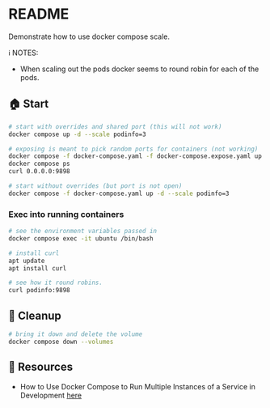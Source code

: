 # README

Demonstrate how to use docker compose scale.  

ℹ️ NOTES:

* When scaling out the pods docker seems to round robin for each of the pods.  

## 🏠 Start

```sh
# start with overrides and shared port (this will not work)
docker compose up -d --scale podinfo=3      

# exposing is meant to pick random ports for containers (not working)
docker compose -f docker-compose.yaml -f docker-compose.expose.yaml up -d --scale podinfo=3   
docker compose ps
curl 0.0.0.0:9898 

# start without overrides (but port is not open)
docker compose -f docker-compose.yaml up -d --scale podinfo=3   
```

### Exec into running containers

```sh
# see the environment variables passed in
docker compose exec -it ubuntu /bin/bash

# install curl
apt update
apt install curl 

# see how it round robins.
curl podinfo:9898
```

## 🧼 Cleanup

```sh
# bring it down and delete the volume
docker compose down --volumes
```

## 👀 Resources

* How to Use Docker Compose to Run Multiple Instances of a Service in Development [here](https://pspdfkit.com/blog/2018/how-to-use-docker-compose-to-run-multiple-instances-of-a-service-in-development/)  

